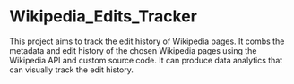 # Wikipedia_Edits_Tracker

This project aims to track the edit history of Wikipedia pages. It combs the metadata and edit history of the chosen Wikipedia pages using the Wikipedia API and custom source code. It can produce data analytics that can visually track the edit history.
